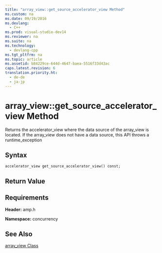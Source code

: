 ```yaml
---
title: "array_view::get_source_accelerator_view Method"
ms.custom: na
ms.date: 09/19/2016
ms.devlang: 
  - C++
ms.prod: visual-studio-dev14
ms.reviewer: na
ms.suite: na
ms.technology: 
  - devlang-cpp
ms.tgt_pltfrm: na
ms.topic: article
ms.assetid: b84229ce-644d-4647-baea-5516f33d43ac
caps.latest.revision: 6
translation.priority.ht: 
  - de-de
  - ja-jp
---
```

# array_view::get_source_accelerator_view Method
Returns the accelerator_view where the data source of the array_view is located. If the array_view does not have a data source, this API throws a runtime_exception  
  
## Syntax  
  
```  
accelerator_view get_source_accelerator_view() const;  
```  
  
## Return Value  
  
## Requirements  
 **Header:** amp.h  
  
 **Namespace:** concurrency  
  
## See Also  
 [array_view Class](../vs140/array_view-Class.md)